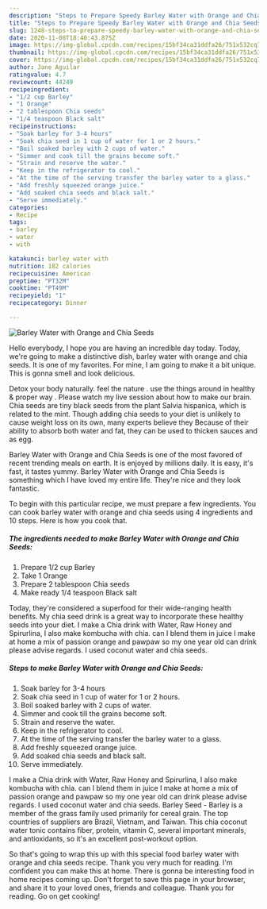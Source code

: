 ```yaml
---
description: "Steps to Prepare Speedy Barley Water with Orange and Chia Seeds"
title: "Steps to Prepare Speedy Barley Water with Orange and Chia Seeds"
slug: 1248-steps-to-prepare-speedy-barley-water-with-orange-and-chia-seeds
date: 2020-11-08T18:40:43.875Z
image: https://img-global.cpcdn.com/recipes/15bf34ca31ddfa26/751x532cq70/barley-water-with-orange-and-chia-seeds-recipe-main-photo.jpg
thumbnail: https://img-global.cpcdn.com/recipes/15bf34ca31ddfa26/751x532cq70/barley-water-with-orange-and-chia-seeds-recipe-main-photo.jpg
cover: https://img-global.cpcdn.com/recipes/15bf34ca31ddfa26/751x532cq70/barley-water-with-orange-and-chia-seeds-recipe-main-photo.jpg
author: Jane Aguilar
ratingvalue: 4.7
reviewcount: 44249
recipeingredient:
- "1/2 cup Barley"
- "1 Orange"
- "2 tablespoon Chia seeds"
- "1/4 teaspoon Black salt"
recipeinstructions:
- "Soak barley for 3-4 hours"
- "Soak chia seed in 1 cup of water for 1 or 2 hours."
- "Boil soaked barley with 2 cups of water."
- "Simmer and cook till the grains become soft."
- "Strain and reserve the water."
- "Keep in the refrigerator to cool."
- "At the time of the serving transfer the barley water to a glass."
- "Add freshly squeezed orange juice."
- "Add soaked chia seeds and black salt."
- "Serve immediately."
categories:
- Recipe
tags:
- barley
- water
- with

katakunci: barley water with 
nutrition: 182 calories
recipecuisine: American
preptime: "PT32M"
cooktime: "PT49M"
recipeyield: "1"
recipecategory: Dinner

---
```



![Barley Water with Orange and Chia Seeds](https://img-global.cpcdn.com/recipes/15bf34ca31ddfa26/751x532cq70/barley-water-with-orange-and-chia-seeds-recipe-main-photo.jpg)

Hello everybody, I hope you are having an incredible day today. Today, we're going to make a distinctive dish, barley water with orange and chia seeds. It is one of my favorites. For mine, I am going to make it a bit unique. This is gonna smell and look delicious.

Detox your body naturally. feel the nature . use the things around in healthy &amp; proper way . Please watch my live session about how to make our brain. Chia seeds are tiny black seeds from the plant Salvia hispanica, which is related to the mint. Though adding chia seeds to your diet is unlikely to cause weight loss on its own, many experts believe they Because of their ability to absorb both water and fat, they can be used to thicken sauces and as egg.

Barley Water with Orange and Chia Seeds is one of the most favored of recent trending meals on earth. It is enjoyed by millions daily. It is easy, it's fast, it tastes yummy. Barley Water with Orange and Chia Seeds is something which I have loved my entire life. They're nice and they look fantastic.


To begin with this particular recipe, we must prepare a few ingredients. You can cook barley water with orange and chia seeds using 4 ingredients and 10 steps. Here is how you cook that.

<!--inarticleads1-->

##### The ingredients needed to make Barley Water with Orange and Chia Seeds:

1. Prepare 1/2 cup Barley
1. Take 1 Orange
1. Prepare 2 tablespoon Chia seeds
1. Make ready 1/4 teaspoon Black salt


Today, they&#39;re considered a superfood for their wide-ranging health benefits. My chia seed drink is a great way to incorporate these healthy seeds into your diet. I make a Chia drink with Water, Raw Honey and Spirurlina, I also make kombucha with chia. can I blend them in juice I make at home a mix of passion orange and pawpaw so my one year old can drink please advise regards. I used coconut water and chia seeds. 

<!--inarticleads2-->

##### Steps to make Barley Water with Orange and Chia Seeds:

1. Soak barley for 3-4 hours
1. Soak chia seed in 1 cup of water for 1 or 2 hours.
1. Boil soaked barley with 2 cups of water.
1. Simmer and cook till the grains become soft.
1. Strain and reserve the water.
1. Keep in the refrigerator to cool.
1. At the time of the serving transfer the barley water to a glass.
1. Add freshly squeezed orange juice.
1. Add soaked chia seeds and black salt.
1. Serve immediately.


I make a Chia drink with Water, Raw Honey and Spirurlina, I also make kombucha with chia. can I blend them in juice I make at home a mix of passion orange and pawpaw so my one year old can drink please advise regards. I used coconut water and chia seeds. Barley Seed - Barley is a member of the grass family used primarily for cereal grain. The top countries of suppliers are Brazil, Vietnam, and Taiwan. This chia coconut water tonic contains fiber, protein, vitamin C, several important minerals, and antioxidants, so it&#39;s an excellent post-workout option. 

So that's going to wrap this up with this special food barley water with orange and chia seeds recipe. Thank you very much for reading. I'm confident you can make this at home. There is gonna be interesting food in home recipes coming up. Don't forget to save this page in your browser, and share it to your loved ones, friends and colleague. Thank you for reading. Go on get cooking!

